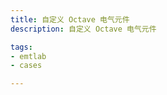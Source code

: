 ```yaml
---
title: 自定义 Octave 电气元件
description: 自定义 Octave 电气元件

tags:
- emtlab
- cases

---
```




<!-- import DocCardList from '@theme/DocCardList';

<DocCardList /> -->